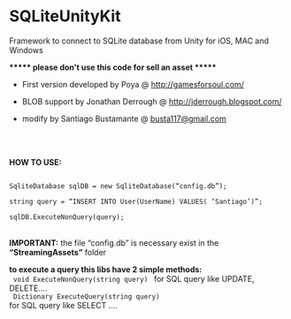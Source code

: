 SQLiteUnityKit
==============

Framework to connect to SQLite database from Unity for iOS, MAC and Windows

<b>***** please don't use this code for sell an asset *****</b>


 * First version developed by Poya  @  http://gamesforsoul.com/

 * BLOB support by Jonathan Derrough @ http://jderrough.blogspot.com/

 * modify by Santiago Bustamante @ busta117@gmail.com
<br/>
<br/>

<b>HOW TO USE:</b><br/>

<code>
SqliteDatabase sqlDB = new SqliteDatabase(“config.db”);<br/>
string query = “INSERT INTO User(UserName) VALUES( ‘Santiago’)”;<br/>
sqlDB.ExecuteNonQuery(query);<br/>
</code>
<br/>
<b>IMPORTANT:</b> the file “config.db” is necessary exist in the <b>“StreamingAssets”</b> folder
<br/>

<b>to execute a query this libs have 2 simple methods:<br/></b>
<code> void ExecuteNonQuery(string query) </code> for SQL query like UPDATE, DELETE....<br/>
<code> Dictionary ExecuteQuery(string query) </code> for SQL query like SELECT ....<br/>